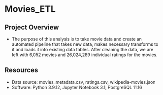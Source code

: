# Movies_ETL

## Project Overview
* The purpose of this analysis is to take movie data and create an automated pipeline that takes new data, makes necessary transforms to it and loads it into existing data tables. After cleaning the data, we are left with 6,052 movies and 26,024,289 individual ratings for the movies. 

## Resources
* Data source: movies_metadata.csv, ratings.csv, wikipedia-movies.json
* Software: Python 3.9.12, Jupyter Notebook 3.1, PostgreSQL 11.16
